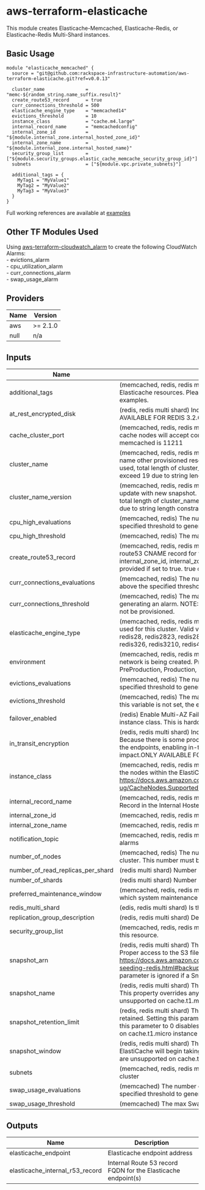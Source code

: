# aws-terraform-elasticache

This module creates Elasticache-Memcached, Elasticache-Redis, or Elasticache-Redis Multi-Shard instances.

## Basic Usage

```HCL
module "elasticache_memcached" {
  source = "git@github.com:rackspace-infrastructure-automation/aws-terraform-elasticache.git?ref=v0.0.13"

  cluster_name               = "memc-${random_string.name_suffix.result}"
  create_route53_record      = true
  curr_connections_threshold = 500
  elasticache_engine_type    = "memcached14"
  evictions_threshold        = 10
  instance_class             = "cache.m4.large"
  internal_record_name       = "memcachedconfig"
  internal_zone_id           = "${module.internal_zone.internal_hosted_zone_id}"
  internal_zone_name         = "${module.internal_zone.internal_hosted_name}"
  security_group_list        = ["${module.security_groups.elastic_cache_memcache_security_group_id}"]
  subnets                    = ["${module.vpc.private_subnets}"]

  additional_tags = {
    MyTag1 = "MyValue1"
    MyTag2 = "MyValue2"
    MyTag3 = "MyValue3"
  }
}
```

Full working references are available at [examples](examples)  
## Other TF Modules Used  
Using [aws-terraform-cloudwatch\_alarm](https://github.com/rackspace-infrastructure-automation/aws-terraform-cloudwatch_alarm) to create the following CloudWatch Alarms:  
	- evictions\_alarm  
	- cpu\_utilization\_alarm  
	- curr\_connections\_alarm  
	- swap\_usage\_alarm

## Providers

| Name | Version |
|------|---------|
| aws | >= 2.1.0 |
| null | n/a |

## Inputs

| Name | Description | Type | Default | Required |
|------|-------------|------|---------|:-----:|
| additional\_tags | (memcached, redis, redis multi shard) Additional tags to be added to the Elasticache resources. Please see examples directory in this repo for examples. | `map(string)` | `{}` | no |
| at\_rest\_encrypted\_disk | (redis, redis multi shard) Indicates whether to enable encryption at rest. ONLY AVAILABLE FOR REDIS 3.2.6, 4.0.10 AND 5.0.0. `true` or `false`. | `bool` | `false` | no |
| cache\_cluster\_port | (memcached, redis, redis multi shard) The port number on which each of the cache nodes will accept connections. Default for redis is 6379. Default for memcached is 11211 | `string` | `""` | no |
| cluster\_name | (memcached, redis, redis multi shard) Name of Cluster. Will also be used to name other provisioned resources. If non empty cluster\_name\_version is being used, total length of cluster\_name plus cluster\_name\_version should not exceed 19 due to string length constraints | `string` | n/a | yes |
| cluster\_name\_version | (memcached, redis, redis multi shard) NOTE: This needs to increment on update with new snapshot. If non empty cluster\_name\_version is being used, total length of cluster\_name plus cluster\_name\_version should not exceed 19 due to string length constraints | `string` | `"v00"` | no |
| cpu\_high\_evaluations | (memcached, redis) The number of minutes CPU usage must remain above the specified threshold to generate an alarm. | `number` | `5` | no |
| cpu\_high\_threshold | (memcached, redis) The max CPU Usage % before generating an alarm. | `number` | `90` | no |
| create\_route53\_record | (memcached, redis, redis multi shard) Specifies whether or not to create a route53 CNAME record for the configuration/primary endpoint. internal\_zone\_id, internal\_zone\_name, and internal\_record\_name must be provided if set to true. true or false. | `bool` | `false` | no |
| curr\_connections\_evaluations | (memcached, redis) The number of minutes current connections must remain above the specified threshold to generate an alarm. | `number` | `5` | no |
| curr\_connections\_threshold | (memcached, redis) The max number of current connections before generating an alarm. NOTE: If this variable is not set, the connections alarm will not be provisioned. | `string` | `""` | no |
| elasticache\_engine\_type | (memcached, redis, redis multi shard) The name of the cache engine to be used for this cluster. Valid values are: memcached14, memcached1510, redis28, redis2823, redis2822, redis2821, redis2819, redis286, redis32, redis326, redis3210, redis40, redis50, redis503, redis504, redis505 | `string` | n/a | yes |
| environment | (memcached, redis, redis multi shard) Application environment for which this network is being created. Preferred value are Development, Integration, PreProduction, Production, QA, Staging, or Test | `string` | `"Development"` | no |
| evictions\_evaluations | (memcached, redis) The number of minutes Evictions must remain above the specified threshold to generate an alarm. | `number` | `5` | no |
| evictions\_threshold | (memcached, redis) The max evictions before generating an alarm. NOTE: If this variable is not set, the evictions alarm will not be provisioned. | `string` | `""` | no |
| failover\_enabled | (redis) Enable Multi-AZ Failover. Failover is unsupported on the cache.t1.micro instance class. This is hardcoded as true for Redis multi-shard. | `bool` | `true` | no |
| in\_transit\_encryption | (redis, redis multi shard) Indicates whether to enable encryption in transit. Because there is some processing needed to encrypt and decrypt the data at the endpoints, enabling in-transit encryption can have some performance impact.ONLY AVAILABLE FOR REDIS 3.2.6 AND 4.0.10. true or false | `bool` | `false` | no |
| instance\_class | (memcached, redis, redis multi shard) The compute and memory capacity of the nodes within the ElastiCache cluster. Please see https://docs.aws.amazon.com/AmazonElastiCache/latest/mem-ug/CacheNodes.SupportedTypes.html for valid instance types. | `string` | n/a | yes |
| internal\_record\_name | (memcached, redis, redis multi shard) Record Name for the new Resource Record in the Internal Hosted Zone | `string` | `""` | no |
| internal\_zone\_id | (memcached, redis, redis multi shard) The Route53 Internal Hosted Zone ID | `string` | `""` | no |
| internal\_zone\_name | (memcached, redis, redis multi shard) LD for Internal Hosted Zone | `string` | `""` | no |
| notification\_topic | (memcached, redis, redis multi shard) SNS Topic ARN to notify if there are any alarms | `string` | `""` | no |
| number\_of\_nodes | (memcached, redis) The number of cache nodes within the ElastiCache cluster. This number must be grearter or equal 2 to enable automatic failover. | `number` | `1` | no |
| number\_of\_read\_replicas\_per\_shard | (redis multi shard) Number of read replicas per shard | `number` | `2` | no |
| number\_of\_shards | (redis multi shard) Number of shards | `number` | `2` | no |
| preferred\_maintenance\_window | (memcached, redis, redis multi shard) The weekly time range (in UTC) during which system maintenance can occur. Example: Sun:05:00-Sun:07:00 | `string` | `"Sun:05:00-Sun:07:00"` | no |
| redis\_multi\_shard | (edis, redis multi shard) Is this a redis multi-shard instance? true or false | `bool` | `false` | no |
| replication\_group\_description | (redis, redis multi shard) Description of Replication Group | `string` | `"Elasticache"` | no |
| security\_group\_list | (memcached, redis, redis multi shard) A list of EC2 security groups to assign to this resource. | `list(string)` | n/a | yes |
| snapshot\_arn | (redis, redis multi shard) The S3 ARN of a snapshot to use for cluster creation.  Proper access to the S3 file must be granted prior to building instance.  See https://docs.aws.amazon.com/AmazonElastiCache/latest/UserGuide/backups-seeding-redis.html#backups-seeding-redis-grant-access for details.  This parameter is ignored if a SnapshotName is provided. | `string` | `""` | no |
| snapshot\_name | (redis, redis multi shard) The name of a snapshot to use for cluster creation. This property overrides any value assigned to SnapshotArn. Snapshots are unsupported on cache.t1.micro instance class. | `string` | `""` | no |
| snapshot\_retention\_limit | (redis, redis multi shard) The number of days for which automated backups are retained. Setting this parameter to a positive number enables backups. Setting this parameter to 0 disables automated backups. Snapshots are unsupported on cache.t1.micro instance class. | `number` | `7` | no |
| snapshot\_window | (redis, redis multi shard) The daily time range (in UTC) during which ElastiCache will begin taking a daily snapshot of your node group. Snapshots are unsupported on cache.t1.micro instance class. | `string` | `"03:00-05:00"` | no |
| subnets | (memcached, redis, redis multi shard) List of subnets for use with this cache cluster | `list(string)` | n/a | yes |
| swap\_usage\_evaluations | (memcached) The number of minutes SwapUsage must remain above the specified threshold to generate an alarm | `number` | `5` | no |
| swap\_usage\_threshold | (memcached) The max SwapUsage before generating an alarm | `number` | `52428800` | no |

## Outputs

| Name | Description |
|------|-------------|
| elasticache\_endpoint | Elasticache endpoint address |
| elasticache\_internal\_r53\_record | Internal Route 53 record FQDN for the Elasticache endpoint(s) |


